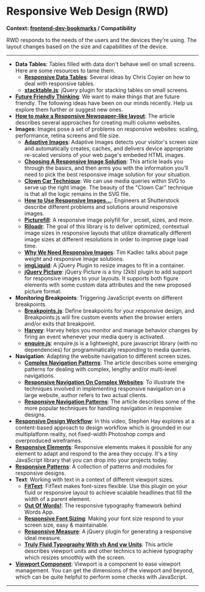 # Responsive Web Design (RWD)

**Context: [frontend-dev-bookmarks](../README.md) / Compatibility**

RWD responds to the needs of the users and the devices they’re using. The layout changes based on the size and capabilities of the device.

---

- **Data Tables**: Tables filled with data don't behave well on small screens. Here are some resources to tame them.
  - **[Responsive Data Tables](https://css-tricks.com/responsive-data-tables/)**: Several ideas by Chris Coyier on how to deal with responsive tables.
  - **[stacktable.js](http://johnpolacek.github.com/stacktable.js/)**: jQuery plugin for stacking tables on small screens.
- **[Future Friendly Thinking](http://futurefriendlyweb.com/thinking.html)**: We want to make things that are future friendly. The following ideas have been on our minds recently. Help us explore them further or suggest new ones.
- **[How to make a Responsive Newspaper-like layout](http://www.newnet-soft.com/blog/responsive-multi-column)**: The article describes several approaches for creating multi column websites.
- **Images**: Images pose a set of problems on responsive websites: scaling, performance, retina screens and file size.
  - **[Adaptive Images](http://adaptive-images.com/)**: Adaptive Images detects your visitor's screen size and automatically creates, caches, and delivers device appropriate re-scaled versions of your web page's embeded HTML images.
  - **[Choosing A Responsive Image Solution](https://www.smashingmagazine.com/2013/07/choosing-a-responsive-image-solution/)**: This article leads you through the basics, and then arms you with the information you’ll need to pick the best responsive image solution for your situation.
  - **[Clown Car Technique](https://github.com/estelle/clowncar)**: We can use media queries within SVG to serve up the right image. The beauty of the "Clown Car" technique is that all the logic remains in the SVG file.
  - **[How to Use Responsive Images...](http://www.shutterstock.com/blog/2013/05/how-to-use-responsive-images-to-make-your-site-shine-on-any-platform/)**: Engineers at Shutterstock describe different problems and solutions around responsive images.
  - **[Picturefill](http://scottjehl.github.io/picturefill/)**: A responsive image polyfill for <picture>, srcset, sizes, and more.
  - **[Riloadr](https://github.com/tubalmartin/riloadr)**: The goal of this library is to deliver optimized, contextual image sizes in responsive layouts that utilize dramatically different image sizes at different resolutions in order to improve page load time.
  - **[Why We Need Responsive Images](https://timkadlec.com/2013/06/why-we-need-responsive-images/)**: Tim Kadlec talks about page weight and responsive image solutions.
  - **[imgLiquid](https://github.com/karacas/imgLiquid)**: A jQuery Plugin to resize images to fit in a container.
  - **[jQuery Picture](http://jquerypicture.com/)**: jQuery Picture is a tiny (2kb) plugin to add support for responsive images to your layouts. It supports both figure elements with some custom data attributes and the new proposed picture format.
- **Monitoring Breakpoints**: Triggering JavaScript events on different breakpoints.
  - **[Breakpoints.js](http://xoxco.com/projects/code/breakpoints/)**: Define breakpoints for your responsive design, and Breakpoints.js will fire custom events when the browser enters and/or exits that breakpoint.
  - **[Harvey](http://harvesthq.github.io/harvey/)**: Harvey helps you monitor and manage behavior changes by firing an event whenever your media query is activated.
  - **[enquire.js](http://wicky.nillia.ms/enquire.js/)**: enquire.js is a lightweight, pure javascript library (with no dependencies) for programmatically responding to media queries.
- **Navigation**: Adapting the website navigation to different screen sizes.
  - **[Complex Navigation Patterns](http://bradfrost.com/blog/web/complex-navigation-patterns-for-responsive-design/)**: The article describes some emerging patterns for dealing with complex, lengthy and/or multi-level navigations.
  - **[Responsive Navigation On Complex Websites](http://mobile.smashingmagazine.com/2013/09/11/responsive-navigation-on-complex-websites/)**: To illustrate the techniques involved in implementing responsive navigation on a large website, author refers to two actual clients.
  - **[Responsive Navigation Patterns](http://bradfrost.com/blog/web/responsive-nav-patterns/)**: The article describes some of the more popular techniques for handling navigation in responsive designs.
- **[Responsive Design Workflow](http://vimeo.com/45915667)**: In this video, Stephen Hay explores at a content-based approach to design workflow which is grounded in our multiplatform reality, not fixed-width Photoshop comps and overproduced wireframes.
- **[Responsive Elements](http://kumailht.com/responsive-elements/)**: Responsive elements makes it possible for any element to adapt and respond to the area they occupy. It's a tiny JavaScript library that you can drop into your projects today.
- **[Responsive Patterns](http://bradfrost.github.io/this-is-responsive/patterns.html)**: A collection of patterns and modules for responsive designs.
- **Text**: Working with text in a context of different viewport sizes.
  - **[FitText](http://fittextjs.com/)**: FitText makes font-sizes flexible. Use this plugin on your fluid or responsive layout to achieve scalable headlines that fill the width of a parent element.
  - **[Out Of Words!](http://starburst1977.github.io/out-of-words/)**: The responsive typography framework behind Words App.
  - **[Responsive Font Sizing](http://www.newnet-soft.com/blog/responsivefontsizing)**: Making your font size respond to your screen size, easy & maintainable.
  - **[Responsive Measure](http://jbrewer.github.com/Responsive-Measure/)**: A jQuery plugin for generating a responsive ideal measure.
  - **[Truly Fluid Typography With vh And vw Units](https://www.smashingmagazine.com/2016/05/fluid-typography/)**: This article describes viewport units and other technics to achieve typography which resizes smoothly with the screen.
- **[Viewport Component](https://github.com/pazguille/viewport)**: Viewport is a component to ease viewport management. You can get the dimensions of the viewport and beyond, which can be quite helpful to perform some checks with JavaScript.

---
